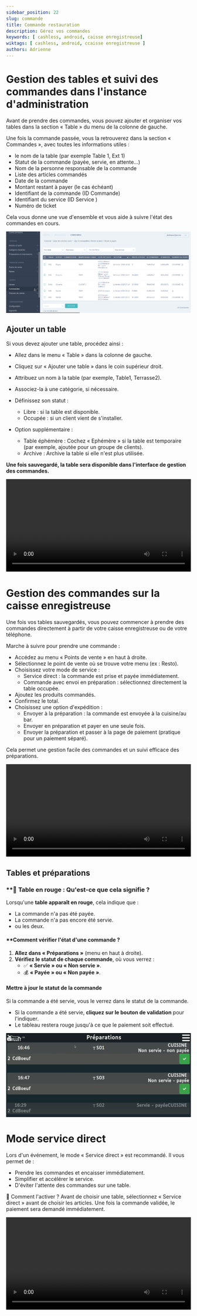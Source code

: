 ```yaml
---
sidebar_position: 22
slug: commande
title: Commande restauration
description: Gérez vos commandes
keywords: [ cashless, android, caisse enregistreuse]
wiktags: [ cashless, android, ccaisse enregistreuse ]
authors: Adrienne
---
```


# Gestion des tables et suivi des commandes dans l'instance d'administration

Avant de prendre des commandes, vous pouvez ajouter et organiser vos tables dans la section « Table » du menu de la colonne de gauche.

Une fois la commande passée, vous la retrouverez dans la section « Commandes », avec toutes les informations utiles :

- le nom de la table (par exemple Table 1, Ext 1)
- Statut de la commande (payée, servie, en attente...)
- Nom de la personne responsable de la commande
- Liste des articles commandés
- Date de la commande
- Montant restant à payer (le cas échéant)
- Identifiant de la commande (ID Commande)
- Identifiant du service (ID Service )
- Numéro de ticket

Cela vous donne une vue d'ensemble et vous aide à suivre l'état des commandes en cours.

![commande](/img/commandes.png)

## Ajouter un table

Si vous devez ajouter une table, procédez ainsi :

- Allez dans le menu « Table » dans la colonne de gauche.
- Cliquez sur « Ajouter une table » dans le coin supérieur droit.
- Attribuez un nom à la table (par exemple, Table1, Terrasse2).
- Associez-la à une catégorie, si nécessaire.
- Définissez son statut :
  - Libre : si la table est disponible.
  - Occupée : si un client vient de s'installer.

- Option supplémentaire :
  - Table éphémère : Cochez « Ephémère » si la table est temporaire (par exemple, ajoutée pour un groupe de clients).
  - Archive : Archive la table si elle n'est plus utilisée.

**Une fois sauvegardé, la table sera disponible dans l'interface de gestion des commandes.**

<video width="100%" controls src="/img/ajout-table.mp4"></video>


# Gestion des commandes sur la caisse enregistreuse

Une fois vos tables sauvegardés, vous pouvez commencer à prendre des commandes directement à partir de votre caisse enregistreuse ou de votre téléphone.

Marche à suivre pour prendre une commande :

- Accédez au menu « Points de vente » en haut à droite.
- Sélectionnez le point de vente où se trouve votre menu (ex : Resto).
- Choisissez votre mode de service :
  - Service direct : la commande est prise et payée immédiatement.
  - Commande avec envoi en préparation : sélectionnez directement la table occupée.
- Ajoutez les produits commandés.
- Confirmez le total.
- Choisissez une option d'expédition :
  - Envoyer à la préparation : la commande est envoyée à la cuisine/au bar.
  - Envoyer en préparation et payer en une seule fois.
  - Envoyer la préparation et passer à la page de paiement (pratique pour un paiement séparé).

Cela permet une gestion facile des commandes et un suivi efficace des préparations. 

<video width="100%" controls src="/img/prisecommande.mp4"></video>

## Tables et préparations

### **🔴 Table en rouge : Qu'est-ce que cela signifie ?  

Lorsqu'une **table apparaît en rouge**, cela indique que :  
- La commande n'a pas été payée.  
- La commande n'a pas encore été servie. 
- ou les deux.  

#### **Comment vérifier l'état d'une commande ?  

1. **Allez dans « Préparations »** (menu en haut à droite).  
2. **Vérifiez le statut de chaque commande**, où vous verrez :  
   - ✅ **« Servie » ou « Non servie »**.  
   - 💰 **« Payée » ou « Non payée »**.  

#### **Mettre à jour le statut de la commande** 
Si la commande a été servie, vous le verrez dans le statut de la commande.  
- Si la commande a été servie, **cliquez sur le bouton de validation** pour l'indiquer.  
- Le tableau restera rouge jusqu'à ce que le paiement soit effectué.

![préparations](/img/preparations.png)

# Mode service direct

Lors d'un événement, le mode « Service direct » est recommandé. Il vous permet de :
- Prendre les commandes et encaisser immédiatement.
- Simplifier et accélérer le service.
- D'éviter l'attente des commandes sur une table.

🔹 Comment l'activer ?
Avant de choisir une table, sélectionnez « Service direct » avant de choisir les articles. Une fois la commande validée, le paiement sera demandé immédiatement.

<video width="100%" controls src="/img/servicedirect.mp4"></video>